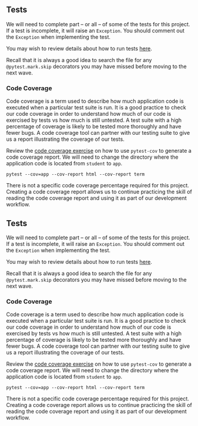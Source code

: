 ## Tests

We will need to complete part – or all – of some of the tests for this project. If a test is incomplete, it will raise an `Exception`. You should comment out the `Exception` when implementing the test. 

You may wish to review details about how to run tests [here](https://github.com/AdaGold/viewing-party#details-about-how-to-run-tests).

Recall that it is always a good idea to search the file for any `@pytest.mark.skip` decorators you may have missed before moving to the next wave.

### Code Coverage

Code coverage is a term used to describe how much application code is executed when a particular test suite is run. It is a good practice to check our code coverage in order to understand how much of our code is exercised by tests vs how much is still untested. A test suite with a high percentage of coverage is likely to be tested more thoroughly and have fewer bugs. A code coverage tool can partner with our testing suite to give us a report illustrating the coverage of our tests.

Review the [code coverage exercise](https://github.com/adaGold/code-coverage-exercise) on how to use `pytest-cov` to generate a code coverage report. We will need to change the directory where the application code is located from `student` to `app`.

`pytest --cov=app --cov-report html --cov-report term`

There is not a specific code coverage percentage required for this project. Creating a code coverage report allows us to continue practicing the skill of reading the code coverage report and using it as part of our development workflow.


## Tests

We will need to complete part – or all – of some of the tests for this project. If a test is incomplete, it will raise an `Exception`. You should comment out the `Exception` when implementing the test. 

You may wish to review details about how to run tests [here](https://github.com/AdaGold/viewing-party#details-about-how-to-run-tests).

Recall that it is always a good idea to search the file for any `@pytest.mark.skip` decorators you may have missed before moving to the next wave.

### Code Coverage

Code coverage is a term used to describe how much application code is executed when a particular test suite is run. It is a good practice to check our code coverage in order to understand how much of our code is exercised by tests vs how much is still untested. A test suite with a high percentage of coverage is likely to be tested more thoroughly and have fewer bugs. A code coverage tool can partner with our testing suite to give us a report illustrating the coverage of our tests.

Review the [code coverage exercise](https://github.com/adaGold/code-coverage-exercise) on how to use `pytest-cov` to generate a code coverage report. We will need to change the directory where the application code is located from `student` to `app`.

`pytest --cov=app --cov-report html --cov-report term`

There is not a specific code coverage percentage required for this project. Creating a code coverage report allows us to continue practicing the skill of reading the code coverage report and using it as part of our development workflow.